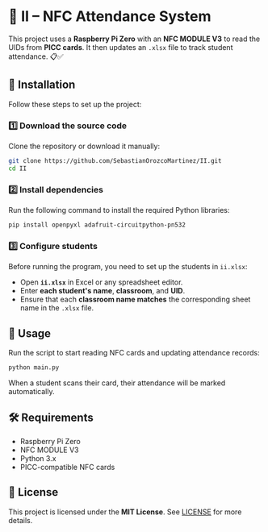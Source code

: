 # 📡 II – NFC Attendance System

This project uses a **Raspberry Pi Zero** with an **NFC MODULE V3** to read the UIDs from **PICC cards**. It then updates an `.xlsx` file to track student attendance. 📋✅

## 🚀 Installation

Follow these steps to set up the project:

### 1️⃣ Download the source code  
Clone the repository or download it manually:

```sh
git clone https://github.com/SebastianOrozcoMartinez/II.git
cd II
```

### 2️⃣ Install dependencies  
Run the following command to install the required Python libraries:

```sh
pip install openpyxl adafruit-circuitpython-pn532
```

### 3️⃣ Configure students  
Before running the program, you need to set up the students in `ii.xlsx`:

- Open **`ii.xlsx`** in Excel or any spreadsheet editor.
- Enter **each student's name**, **classroom**, and **UID**.
- Ensure that each **classroom name matches** the corresponding sheet name in the `.xlsx` file.

## 📖 Usage

Run the script to start reading NFC cards and updating attendance records:

```sh
python main.py
```

When a student scans their card, their attendance will be marked automatically.

## 🛠️ Requirements

- Raspberry Pi Zero
- NFC MODULE V3
- Python 3.x
- PICC-compatible NFC cards

## 📜 License

This project is licensed under the **MIT License**. See [LICENSE](LICENSE) for more details.
